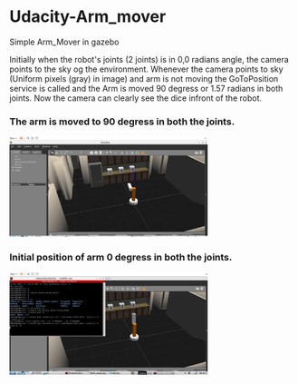 # Udacity-Arm_mover
Simple Arm_Mover in gazebo

Initially when the robot's joints (2 joints) is in 0,0 radians angle, the camera points to the sky og the environment.
Whenever the camera points to sky (Uniform pixels (gray) in image) and arm is not moving the GoToPosition service is called and the Arm is moved 90 degress or 1.57 radians
in both joints. Now the camera can clearly see the dice infront of the robot.


<p align="center">
<h3> The arm is moved to 90 degress in both the joints.</h3>
  <img src="CaptureRos1.JPG" width="350" title="hover text">
  
  
  <h3> Initial position of arm 0 degress in both the joints.</h3>
  <img src="CaptureRos2.JPG" width="350" alt="accessibility text">
</p>

